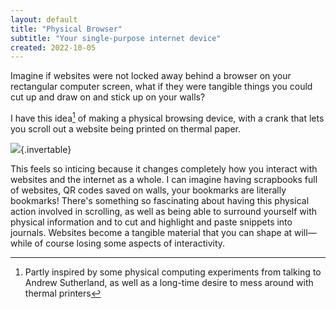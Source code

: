 ```yaml
---
layout: default
title: "Physical Browser"
subtitle: "Your single-purpose internet device"
created: 2022-10-05
---
```


Imagine if websites were not locked away behind a browser on your rectangular computer screen, what if they were tangible things you could cut up and draw on and stick up on your walls?

I have this idea[^andrew] of making a physical browsing device, with a crank that lets you scroll out a website being printed on thermal paper.

[^andrew]: Partly inspired by some physical computing experiments from talking to Andrew Sutherland, as well as a long-time desire to mess around with thermal printers

![](/images/notes-receipt-browser.png){.invertable}

This feels so inticing because it changes completely how you interact with websites and the internet as a whole. I can imagine having scrapbooks full of websites, QR codes saved on walls, your bookmarks are literally bookmarks! There's something so fascinating about having this physical action involved in scrolling, as well as being able to surround yourself with physical information and to cut and highlight and paste snippets into journals. Websites become a tangible material that you can shape at will— while of course losing some aspects of interactivity.